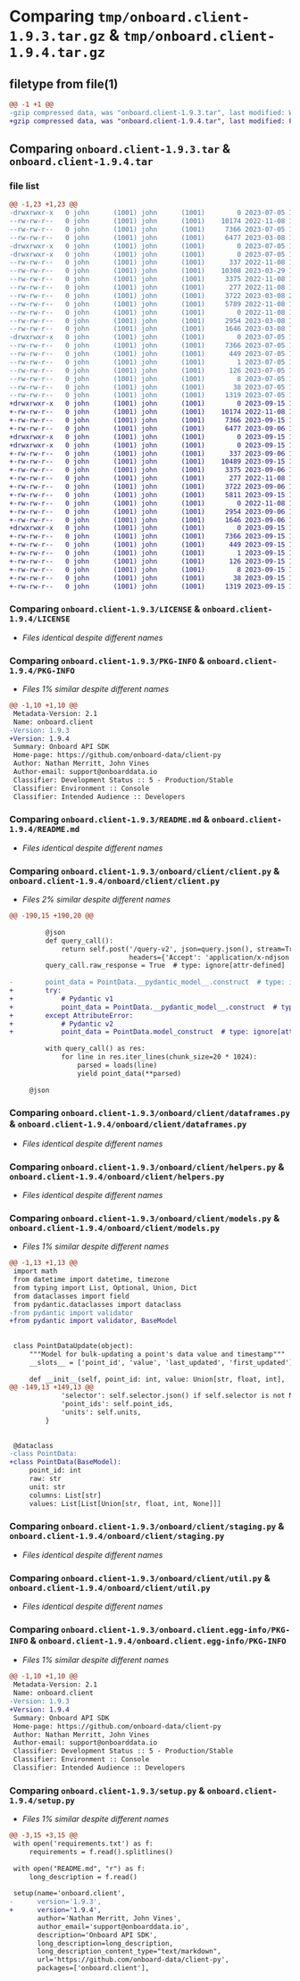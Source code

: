 # Comparing `tmp/onboard.client-1.9.3.tar.gz` & `tmp/onboard.client-1.9.4.tar.gz`

## filetype from file(1)

```diff
@@ -1 +1 @@
-gzip compressed data, was "onboard.client-1.9.3.tar", last modified: Wed Jul  5 17:11:49 2023, max compression
+gzip compressed data, was "onboard.client-1.9.4.tar", last modified: Fri Sep 15 19:40:04 2023, max compression
```

## Comparing `onboard.client-1.9.3.tar` & `onboard.client-1.9.4.tar`

### file list

```diff
@@ -1,23 +1,23 @@
-drwxrwxr-x   0 john      (1001) john      (1001)        0 2023-07-05 17:11:49.882492 onboard.client-1.9.3/
--rw-rw-r--   0 john      (1001) john      (1001)    10174 2022-11-08 18:10:09.000000 onboard.client-1.9.3/LICENSE
--rw-rw-r--   0 john      (1001) john      (1001)     7366 2023-07-05 17:11:49.882492 onboard.client-1.9.3/PKG-INFO
--rw-rw-r--   0 john      (1001) john      (1001)     6477 2023-03-08 19:59:24.000000 onboard.client-1.9.3/README.md
-drwxrwxr-x   0 john      (1001) john      (1001)        0 2023-07-05 17:11:49.882492 onboard.client-1.9.3/onboard/
-drwxrwxr-x   0 john      (1001) john      (1001)        0 2023-07-05 17:11:49.882492 onboard.client-1.9.3/onboard/client/
--rw-rw-r--   0 john      (1001) john      (1001)      337 2022-11-08 18:10:09.000000 onboard.client-1.9.3/onboard/client/__init__.py
--rw-rw-r--   0 john      (1001) john      (1001)    10308 2023-03-29 16:59:46.000000 onboard.client-1.9.3/onboard/client/client.py
--rw-rw-r--   0 john      (1001) john      (1001)     3375 2022-11-08 18:10:09.000000 onboard.client-1.9.3/onboard/client/dataframes.py
--rw-rw-r--   0 john      (1001) john      (1001)      277 2022-11-08 18:10:09.000000 onboard.client-1.9.3/onboard/client/exceptions.py
--rw-rw-r--   0 john      (1001) john      (1001)     3722 2023-03-08 20:04:47.000000 onboard.client-1.9.3/onboard/client/helpers.py
--rw-rw-r--   0 john      (1001) john      (1001)     5789 2022-11-08 18:10:09.000000 onboard.client-1.9.3/onboard/client/models.py
--rw-rw-r--   0 john      (1001) john      (1001)        0 2022-11-08 18:10:09.000000 onboard.client-1.9.3/onboard/client/py.typed
--rw-rw-r--   0 john      (1001) john      (1001)     2954 2023-03-08 19:20:53.000000 onboard.client-1.9.3/onboard/client/staging.py
--rw-rw-r--   0 john      (1001) john      (1001)     1646 2023-03-08 18:47:59.000000 onboard.client-1.9.3/onboard/client/util.py
-drwxrwxr-x   0 john      (1001) john      (1001)        0 2023-07-05 17:11:49.882492 onboard.client-1.9.3/onboard.client.egg-info/
--rw-rw-r--   0 john      (1001) john      (1001)     7366 2023-07-05 17:11:49.000000 onboard.client-1.9.3/onboard.client.egg-info/PKG-INFO
--rw-rw-r--   0 john      (1001) john      (1001)      449 2023-07-05 17:11:49.000000 onboard.client-1.9.3/onboard.client.egg-info/SOURCES.txt
--rw-rw-r--   0 john      (1001) john      (1001)        1 2023-07-05 17:11:49.000000 onboard.client-1.9.3/onboard.client.egg-info/dependency_links.txt
--rw-rw-r--   0 john      (1001) john      (1001)      126 2023-07-05 17:11:49.000000 onboard.client-1.9.3/onboard.client.egg-info/requires.txt
--rw-rw-r--   0 john      (1001) john      (1001)        8 2023-07-05 17:11:49.000000 onboard.client-1.9.3/onboard.client.egg-info/top_level.txt
--rw-rw-r--   0 john      (1001) john      (1001)       38 2023-07-05 17:11:49.882492 onboard.client-1.9.3/setup.cfg
--rw-rw-r--   0 john      (1001) john      (1001)     1319 2023-07-05 17:03:28.000000 onboard.client-1.9.3/setup.py
+drwxrwxr-x   0 john      (1001) john      (1001)        0 2023-09-15 19:40:04.921791 onboard.client-1.9.4/
+-rw-rw-r--   0 john      (1001) john      (1001)    10174 2022-11-08 18:10:09.000000 onboard.client-1.9.4/LICENSE
+-rw-rw-r--   0 john      (1001) john      (1001)     7366 2023-09-15 19:40:04.921791 onboard.client-1.9.4/PKG-INFO
+-rw-rw-r--   0 john      (1001) john      (1001)     6477 2023-09-06 16:31:13.000000 onboard.client-1.9.4/README.md
+drwxrwxr-x   0 john      (1001) john      (1001)        0 2023-09-15 19:40:04.917791 onboard.client-1.9.4/onboard/
+drwxrwxr-x   0 john      (1001) john      (1001)        0 2023-09-15 19:40:04.921791 onboard.client-1.9.4/onboard/client/
+-rw-rw-r--   0 john      (1001) john      (1001)      337 2023-09-06 16:31:13.000000 onboard.client-1.9.4/onboard/client/__init__.py
+-rw-rw-r--   0 john      (1001) john      (1001)    10489 2023-09-15 19:25:36.000000 onboard.client-1.9.4/onboard/client/client.py
+-rw-rw-r--   0 john      (1001) john      (1001)     3375 2023-09-06 16:31:13.000000 onboard.client-1.9.4/onboard/client/dataframes.py
+-rw-rw-r--   0 john      (1001) john      (1001)      277 2022-11-08 18:10:09.000000 onboard.client-1.9.4/onboard/client/exceptions.py
+-rw-rw-r--   0 john      (1001) john      (1001)     3722 2023-09-06 16:31:13.000000 onboard.client-1.9.4/onboard/client/helpers.py
+-rw-rw-r--   0 john      (1001) john      (1001)     5811 2023-09-15 19:25:36.000000 onboard.client-1.9.4/onboard/client/models.py
+-rw-rw-r--   0 john      (1001) john      (1001)        0 2022-11-08 18:10:09.000000 onboard.client-1.9.4/onboard/client/py.typed
+-rw-rw-r--   0 john      (1001) john      (1001)     2954 2023-09-06 16:31:13.000000 onboard.client-1.9.4/onboard/client/staging.py
+-rw-rw-r--   0 john      (1001) john      (1001)     1646 2023-09-06 16:31:13.000000 onboard.client-1.9.4/onboard/client/util.py
+drwxrwxr-x   0 john      (1001) john      (1001)        0 2023-09-15 19:40:04.917791 onboard.client-1.9.4/onboard.client.egg-info/
+-rw-rw-r--   0 john      (1001) john      (1001)     7366 2023-09-15 19:40:04.000000 onboard.client-1.9.4/onboard.client.egg-info/PKG-INFO
+-rw-rw-r--   0 john      (1001) john      (1001)      449 2023-09-15 19:40:04.000000 onboard.client-1.9.4/onboard.client.egg-info/SOURCES.txt
+-rw-rw-r--   0 john      (1001) john      (1001)        1 2023-09-15 19:40:04.000000 onboard.client-1.9.4/onboard.client.egg-info/dependency_links.txt
+-rw-rw-r--   0 john      (1001) john      (1001)      126 2023-09-15 19:40:04.000000 onboard.client-1.9.4/onboard.client.egg-info/requires.txt
+-rw-rw-r--   0 john      (1001) john      (1001)        8 2023-09-15 19:40:04.000000 onboard.client-1.9.4/onboard.client.egg-info/top_level.txt
+-rw-rw-r--   0 john      (1001) john      (1001)       38 2023-09-15 19:40:04.921791 onboard.client-1.9.4/setup.cfg
+-rw-rw-r--   0 john      (1001) john      (1001)     1319 2023-09-15 19:25:36.000000 onboard.client-1.9.4/setup.py
```

### Comparing `onboard.client-1.9.3/LICENSE` & `onboard.client-1.9.4/LICENSE`

 * *Files identical despite different names*

### Comparing `onboard.client-1.9.3/PKG-INFO` & `onboard.client-1.9.4/PKG-INFO`

 * *Files 1% similar despite different names*

```diff
@@ -1,10 +1,10 @@
 Metadata-Version: 2.1
 Name: onboard.client
-Version: 1.9.3
+Version: 1.9.4
 Summary: Onboard API SDK
 Home-page: https://github.com/onboard-data/client-py
 Author: Nathan Merritt, John Vines
 Author-email: support@onboarddata.io
 Classifier: Development Status :: 5 - Production/Stable
 Classifier: Environment :: Console
 Classifier: Intended Audience :: Developers
```

### Comparing `onboard.client-1.9.3/README.md` & `onboard.client-1.9.4/README.md`

 * *Files identical despite different names*

### Comparing `onboard.client-1.9.3/onboard/client/client.py` & `onboard.client-1.9.4/onboard/client/client.py`

 * *Files 2% similar despite different names*

```diff
@@ -190,15 +190,20 @@
 
         @json
         def query_call():
             return self.post('/query-v2', json=query.json(), stream=True,
                              headers={'Accept': 'application/x-ndjson'})
         query_call.raw_response = True  # type: ignore[attr-defined]
 
-        point_data = PointData.__pydantic_model__.construct  # type: ignore[attr-defined]
+        try:
+            # Pydantic v1
+            point_data = PointData.__pydantic_model__.construct  # type: ignore[attr-defined]
+        except AttributeError:
+            # Pydantic v2
+            point_data = PointData.model_construct  # type: ignore[attr-defined]
 
         with query_call() as res:
             for line in res.iter_lines(chunk_size=20 * 1024):
                 parsed = loads(line)
                 yield point_data(**parsed)
 
     @json
```

### Comparing `onboard.client-1.9.3/onboard/client/dataframes.py` & `onboard.client-1.9.4/onboard/client/dataframes.py`

 * *Files identical despite different names*

### Comparing `onboard.client-1.9.3/onboard/client/helpers.py` & `onboard.client-1.9.4/onboard/client/helpers.py`

 * *Files identical despite different names*

### Comparing `onboard.client-1.9.3/onboard/client/models.py` & `onboard.client-1.9.4/onboard/client/models.py`

 * *Files 1% similar despite different names*

```diff
@@ -1,13 +1,13 @@
 import math
 from datetime import datetime, timezone
 from typing import List, Optional, Union, Dict
 from dataclasses import field
 from pydantic.dataclasses import dataclass
-from pydantic import validator
+from pydantic import validator, BaseModel
 
 
 class PointDataUpdate(object):
     """Model for bulk-updating a point's data value and timestamp"""
     __slots__ = ['point_id', 'value', 'last_updated', 'first_updated']
 
     def __init__(self, point_id: int, value: Union[str, float, int],
@@ -149,13 +149,13 @@
             'selector': self.selector.json() if self.selector is not None else None,
             'point_ids': self.point_ids,
             'units': self.units,
         }
 
 
 @dataclass
-class PointData:
+class PointData(BaseModel):
     point_id: int
     raw: str
     unit: str
     columns: List[str]
     values: List[List[Union[str, float, int, None]]]
```

### Comparing `onboard.client-1.9.3/onboard/client/staging.py` & `onboard.client-1.9.4/onboard/client/staging.py`

 * *Files identical despite different names*

### Comparing `onboard.client-1.9.3/onboard/client/util.py` & `onboard.client-1.9.4/onboard/client/util.py`

 * *Files identical despite different names*

### Comparing `onboard.client-1.9.3/onboard.client.egg-info/PKG-INFO` & `onboard.client-1.9.4/onboard.client.egg-info/PKG-INFO`

 * *Files 1% similar despite different names*

```diff
@@ -1,10 +1,10 @@
 Metadata-Version: 2.1
 Name: onboard.client
-Version: 1.9.3
+Version: 1.9.4
 Summary: Onboard API SDK
 Home-page: https://github.com/onboard-data/client-py
 Author: Nathan Merritt, John Vines
 Author-email: support@onboarddata.io
 Classifier: Development Status :: 5 - Production/Stable
 Classifier: Environment :: Console
 Classifier: Intended Audience :: Developers
```

### Comparing `onboard.client-1.9.3/setup.py` & `onboard.client-1.9.4/setup.py`

 * *Files 1% similar despite different names*

```diff
@@ -3,15 +3,15 @@
 with open('requirements.txt') as f:
     requirements = f.read().splitlines()
 
 with open("README.md", "r") as f:
     long_description = f.read()
 
 setup(name='onboard.client',
-      version='1.9.3',
+      version='1.9.4',
       author='Nathan Merritt, John Vines',
       author_email='support@onboarddata.io',
       description='Onboard API SDK',
       long_description=long_description,
       long_description_content_type="text/markdown",
       url='https://github.com/onboard-data/client-py',
       packages=['onboard.client'],
```

